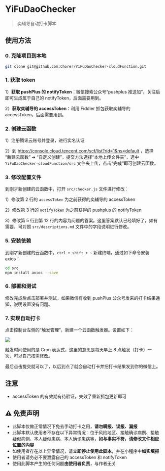 # YiFuDaoChecker
> 奕辅导自动打卡脚本

## 使用方法

### 0. 克隆项目到本地

```bash
git clone git@github.com:Chorer/YiFuDaoChecker-cloudFunction.git
```

### 1. 获取 token

1）**获取 pushPlus 的 notifyToken**：微信搜索公众号“pushplus 推送加”，关注后即可生成属于自己的 notifyToken，后面需要用到。

2）**获取奕辅导的 accessToken**：利用 Fiddler 抓包获取奕辅导的 accessToken，后面需要用到。

### 2. 创建云函数

1）注册腾讯云账号并登录，进行实名认证

2）到 https://console.cloud.tencent.com/scf/list?rid=1&ns=default ，选择 “新建云函数” ➔ “自定义创建”，提交方法选择“本地上传文件夹”，选中 `YiFuDaoChecker-cloudFunction/src` 文件夹上传，点击“完成”即可创建云函数。

### 3. 修改配置文件

到刚才新创建的云函数中，打开 `src/checker.js` 文件进行修改：

1）修改第 2 行的 `accessToken` 为之前获得的奕辅导的 accessToken

2）修改第 3 行的 `notifyToken` 为之前获得的 pushplus 的 notifyToken

3）修改第 5 行到第 12 行的内容为问题的答案。这里答案默认已经填好了，如有需要，可对照 `src/descriptions.md` 文件中的字段说明进行修改。

### 5. 安装依赖

到刚才新创建的云函数中，`ctrl + shift + ~` 新建终端，通过如下命令安装 axios：

```bash
cd src
npm install axios --save
```

### 6. 部署和测试

修改完成后点击部署并测试，如果微信有收到 pushPlus 公众号发来的打卡结果通知，说明设置没有问题。

### 7. 实现自动打卡

点击控制台左侧的“触发管理”，新建一个云函数触发器。设置如下：

![](https://myblog-1258623898.cos.ap-chengdu.myqcloud.com/2021%E5%B9%B4%E7%BB%88%E6%80%BB%E7%BB%93/0.jpg)

触发时间使用的是 Cron 表达式，这里的意思是每天早上 8 点触发（打卡）一次，可以自己按需修改。

最后点击提交就可以了，以后到点了就会自动打卡并把打卡结果发到你的微信上。

## 注意

* accessToken 的有效期有待验证，失效了重新抓包更新即可

## ⚠️ 免责声明

- 此脚本仅做正常情况下免去手动打卡之用，**请勿瞒报、误报、漏报**
- 此脚本默认使用者不存在以下异常情况：位于风险地区、接触确诊病例、接触疑似病例、本人疑似患病、本人确诊患病等，**如与事实不符，请修改文件相应位置的内容**
- 如使用者存在以上异常情况，请**立即停止使用此脚本**，并在小程序中**如实填报**
- 使用者请务必不要泄露自己的 accessToken 和 notifyToken
- 使用此脚本产生的任何问题**由使用者负责**，与作者无关

